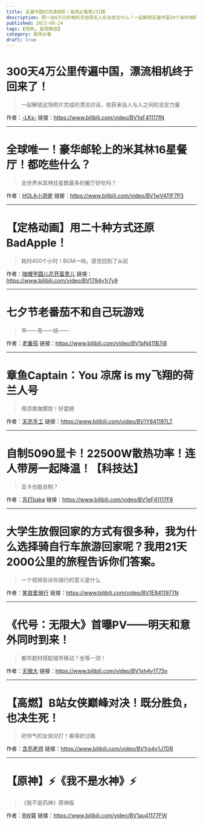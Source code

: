 ```yaml
---
title: 走遍中国的流浪相机丨每周必看第231期
description: 把一台6万元的相机交给陌生人后会发生什么？一起解锁走遍中国34个省的相机传奇！
published: 2023-08-24
tags: [视频, 每周精选]
category: 每周必看
draft: true
---
```


# 300天4万公里传遍中国，漂流相机终于回来了！
> 一起解锁这场照片完成的漂流对话，收获来自人与人之间的坚定力量

作者：[-LKs-](https://space.bilibili.com/125526)
链接：https://www.bilibili.com/video/BV1gF41117fN

---

# 全球唯一！豪华邮轮上的米其林16星餐厅！都吃些什么？
> 全世界米其林挂星数最多的餐厅好吃吗？

作者：[HOLA小测佬](https://space.bilibili.com/406636263)
链接：https://www.bilibili.com/video/BV1wV411F7P3

---

# 【定格动画】用二十种方式还原BadApple！
> 耗时400个小时！BGM一响，感觉回到了从前

作者：[咖喱芋圆儿花开富贵儿](https://space.bilibili.com/444279766)
链接：https://www.bilibili.com/video/BV1794y1r7y9

---

# 七夕节老番茄不和自己玩游戏
> 爷——青——结——

作者：[老番茄](https://space.bilibili.com/546195)
链接：https://www.bilibili.com/video/BV1pN411B7iB

---

# 章鱼Captain：You 凉席 is my飞翔的荷兰人号
> 用凉席做模型！好震撼

作者：[天亮手工](https://space.bilibili.com/411231745)
链接：https://www.bilibili.com/video/BV1Y841197LT

---

# 自制5090显卡！22500W散热功率！连人带房一起降温！【科技达】
> 显卡也能自制？

作者：[苏打baka](https://space.bilibili.com/691415738)
链接：https://www.bilibili.com/video/BV1eF41117F8

---

# 大学生放假回家的方式有很多种，我为什么选择骑自行车旅游回家呢？我用21天2000公里的旅程告诉你们答案。
> 一个视频告诉你骑行的意义是什么

作者：[笑敛爱骑行](https://space.bilibili.com/3493263243741785)
链接：https://www.bilibili.com/video/BV1E8411977N

---

# 《代号：无限大》首曝PV——明天和意外同时到来！
> 都市题材搭配城市移动？坐等一测！

作者：[无限大](https://space.bilibili.com/3494379073309365)
链接：https://www.bilibili.com/video/BV1xh4y1T75n

---

# 【高燃】B站女侠巅峰对决！既分胜负，也决生死！
> 好帅气的女侠对打！看得好过瘾

作者：[含亮老师](https://space.bilibili.com/1833524110)
链接：https://www.bilibili.com/video/BV1rp4y1J7DR

---

# 【原神】⚡️《我不是水神》⚡️
> 《我不是药神》原神版

作者：[BW霄](https://space.bilibili.com/414388667)
链接：https://www.bilibili.com/video/BV1au41177FW

